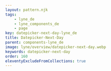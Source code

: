 ```yaml
---
layout: pattern.njk
tags: 
    - lyne_de
    - lyne_components_de
    - page
key: datepicker-next-day-lyne_de
title: Datepicker-Next-Day
parent: components-lyne_de
image: lyne/overview/datepicker-next-day.webp
keywords: datepicker-next-day
order: 160
eleventyExcludeFromCollections: true
---
```

